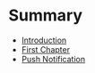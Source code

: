 # Summary

* [Introduction](README.md)
* [First Chapter](chapter1.md)
* [Push Notification](push_noti.md)

